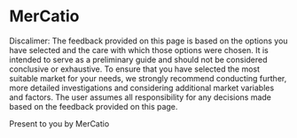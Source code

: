 # MerCatio
Discalimer: The feedback provided on this page is based on the options you have selected and the care with which those options were chosen.
It is intended to serve as a preliminary guide and should not be considered conclusive or exhaustive.
To ensure that you have selected the most suitable market for your needs, we strongly recommend conducting further, 
more detailed investigations and considering additional market variables and factors. The user assumes all responsibility
for any decisions made based on the feedback provided on this page.

Present to you by MerCatio
